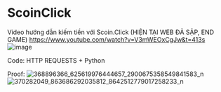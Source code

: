 # ScoinClick
Video hướng dẫn kiếm tiền với Scoin.Click (HIỆN TẠI WEB ĐÃ SẬP, END GAME)
https://www.youtube.com/watch?v=V3mWEOxCgJw&t=413s
![image](https://github.com/kaizy1227/ScoinClick/assets/48644715/8bd273bd-5627-4602-9b73-6ab571263910)

Code: HTTP REQUESTS + Python

Proof:
![368896366_625619976444657_2900675358549841583_n](https://github.com/kaizy1227/ScoinClick/assets/48644715/b0ffe0a2-7d21-47f1-8feb-2e9f5b9465ce)
![370282049_863686292035812_8642512779017258233_n](https://github.com/kaizy1227/ScoinClick/assets/48644715/b72b903c-3ed8-4b87-8452-5100aa98974e)
